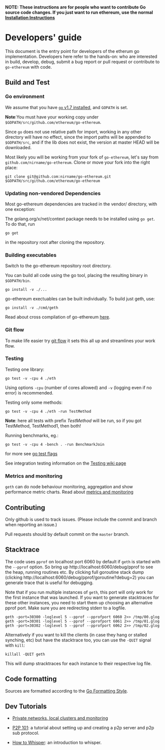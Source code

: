 **NOTE: These instructions are for people who want to contribute Go source code changes.
If you just want to run ethereum, use the normal [Installation Instructions](https://github.com/ethereum/go-ethereum/wiki/Building-Ethereum)**

# Developers' guide 

This document is the entry point for developers of the etherum go implementation. Developers here refer to the hands-on: who are interested in build, develop, debug, submit a bug report or pull request or contribute to `go-ethereum` with code. 

## Build and Test

### Go environment  

We assume that you have [`go` v1.7 installed](https://github.com/ethereum/go-ethereum/wiki/Installing-Go), and `GOPATH` is set.

**Note**:You must have your working copy under `$GOPATH/src/github.com/ethereum/go-ethereum`.

Since `go` does not use relative path for import, working in any other directory will have no effect, since the import paths will be appended to `$GOPATH/src`, and if the lib does not exist, the version at master HEAD will be downloaded.

Most likely you will be working from your fork of `go-ethereum`, let's say from `github.com/nirname/go-ethereum`. Clone or move your fork into the right place:

```
git clone git@github.com:nirname/go-ethereum.git $GOPATH/src/github.com/ethereum/go-ethereum
```

### Updating non-vendored Dependencies

Most go-ethereum dependencies are tracked in the vendor/ directory, with one exception:

The golang.org/x/net/context package needs to be installed using `go get`. To do that, run

```
go get
```

in the repository root after cloning the repository.

### Building executables

Switch to the go-ethereum repository root directory.

You can build all code using the go tool, placing the resulting binary in `$GOPATH/bin`.

```text
go install -v ./...
```

go-ethereum exectuables can be built individually. To build just geth, use:

```text
go install -v ./cmd/geth
```

Read about cross compilation of go-ethereum [here](https://github.com/ethereum/go-ethereum/wiki/Cross-compiling-Ethereum).

### Git flow

To make life easier try [git flow](http://nvie.com/posts/a-successful-git-branching-model/) it sets this all up and streamlines your work flow.

### Testing

Testing one library:

```
go test -v -cpu 4 ./eth  
```

Using options `-cpu` (number of cores allowed) and `-v` (logging even if no error) is recommended.

Testing only some methods:

```
go test -v -cpu 4 ./eth -run TestMethod
```

**Note**: here all tests with prefix _TestMethod_ will be run, so if you got TestMethod, TestMethod1, then both!

Running benchmarks, eg.:

```
go test -v -cpu 4 -bench . -run BenchmarkJoin
```

for more see [go test flags](http://golang.org/cmd/go/#hdr-Description_of_testing_flags)

See integration testing information on the [Testing wiki page](https://github.com/ethereum/go-ethereum/wiki/Testing)

### Metrics and monitoring

`geth` can do node behaviour monitoring, aggregation and show performance metric charts. 
Read about [metrics and monitoring](https://github.com/ethereum/go-ethereum/wiki/Metrics-and-Monitoring)

## Contributing

Only github is used to track issues. (Please include the commit and branch when reporting an issue.)

Pull requests should by default commit on the `master` branch.

## Stacktrace

The code uses `pprof` on localhost port 6060 by default if `geth` is started with the `--pprof` option. So bring up http://localhost:6060/debug/pprof to see the heap, running routines etc. By clicking full goroutine stack dump (clicking http://localhost:6060/debug/pprof/goroutine?debug=2) you can generate trace that is useful for debugging.

Note that if you run multiple instances of `geth`, this port will only work for the first instance that was launched. If you want to generate stacktraces for these other instances, you need to start them up choosing an alternative pprof port. Make sure you are redirecting stderr to a logfile. 

```
geth -port=30300 -loglevel 5 --pprof --pprofport 6060 2>> /tmp/00.glog
geth -port=30301 -loglevel 5 --pprof --pprofport 6061 2>> /tmp/01.glog
geth -port=30302 -loglevel 5 --pprof --pprofport 6062 2>> /tmp/02.glog
```

Alternatively if you want to kill the clients (in case they hang or stalled synching, etc) but have the stacktrace too, you can use the `-QUIT` signal with `kill`:

```
killall -QUIT geth 
```

This will dump stracktraces for each instance to their respective log file.

## Code formatting 

Sources are formatted according to the [Go Formatting
Style](http://golang.org/doc/effective_go.html#formatting).

## Dev Tutorials 

* [Private networks, local clusters and monitoring](https://github.com/ethereum/go-ethereum/wiki/Setting-up-private-network-or-local-cluster)

* [P2P 101](https://github.com/ethereum/go-ethereum/wiki/Peer-to-Peer): a tutorial about setting up and creating a p2p server and p2p sub protocol.

* [How to Whisper](https://github.com/ethereum/go-ethereum/wiki/How-to-Whisper): an introduction to whisper.